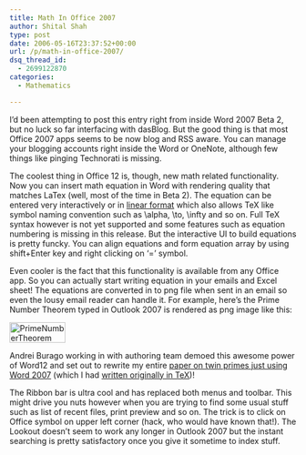 ```yaml
---
title: Math In Office 2007
author: Shital Shah
type: post
date: 2006-05-16T23:37:52+00:00
url: /p/math-in-office-2007/
dsq_thread_id:
  - 2699122870
categories:
  - Mathematics

---
```

I’d been attempting to post this entry right from inside Word 2007 Beta 2, but no luck so far interfacing with dasBlog. But the good thing is that most Office 2007 apps seems to be now blog and RSS aware. You can manage your blogging accounts right inside the Word or OneNote, although few things like pinging Technorati is missing.

The coolest thing in Office 12 is, though, new math related functionality. Now you can insert math equation in Word with rendering quality that matches LaTex (well, most of the time in Beta 2). The equation can be entered very interactively or in [linear format][1] which also allows TeX like symbol naming convention such as \alpha, \to, \infty and so on. Full TeX syntax however is not yet supported and some features such as equation numbering is missing in this release. But the interactive UI to build equations is pretty funcky. You can align equations and form equation array by using shift+Enter key and right clicking on ‘=’ symbol.

Even cooler is the fact that this functionality is available from any Office app. So you can actually start writing equation in your emails and Excel sheet! The equations are converted in to png file when sent in an email so even the lousy email reader can handle it. For example, here’s the Prime Number Theorem typed in Outlook 2007 is rendered as png image like this:

[<img class="size-full wp-image-768 aligncenter" alt="PrimeNumberTheorem" src="/images/posts/2006/05/PrimeNumberTheorem.png" width="98" height="36" />][2]

Andrei Burago working in with authoring team demoed this awesome power of Word12 and set out to rewrite my entire [paper on twin primes just using Word 2007][3] (which I had [written originally in TeX][4])!

The Ribbon bar is ultra cool and has replaced both menus and toolbar. This might drive you nuts however when you are trying to find some usual stuff such as list of recent files, print preview and so on. The trick is to click on Office symbol on upper left corner (hack, who would have known that!). The Lookout doesn’t seem to work any longer in Outlook 2007 but the instant searching is pretty satisfactory once you give it sometime to index stuff.

 [1]: http://www.unicode.org/notes/tn28/UTN28-PlainTextMath.pdf
 [2]: /images/posts/2006/05/PrimeNumberTheorem.png
 [3]: http://www.shitalshah.com/articles/twinprimes/On%20Expression%20Of%20Number%20As%20A%20Sum%20Of%20Primes.docx
 [4]: http://www.shitalshah.com/articles/twinprimes/TwinPrimesDistribution.pdf